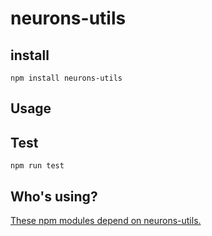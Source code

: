 # neurons-utils

## install

```
npm install neurons-utils
```

## Usage

## Test

```
npm run test
```

## Who's using?

[These npm modules depend on neurons-utils.](https://www.npmjs.com/browse/depended/neurons-utils)

